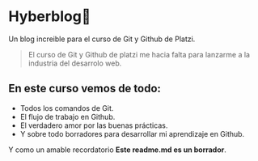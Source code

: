 # Hyberblog🤗

Un blog increible para el curso de Git y Github de Platzi.
>El curso de Git y Github de platzi me hacia falta para lanzarme a la industria del desarrolo web.

## En este curso vemos de todo:

- Todos los comandos de Git.
- El flujo de trabajo en Github.
- El verdadero amor por las buenas prácticas.
- Y sobre todo borradores para desarrollar mi aprendizaje en Github.

Y como un amable recordatorio **Este readme.md es un borrador**. 
